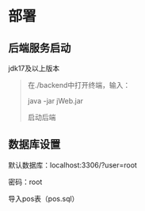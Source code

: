 # 部署

## 后端服务启动

jdk17及以上版本

> 在./backend中打开终端，输入：
>
> java -jar jWeb.jar
>
> 启动后端

## 数据库设置

默认数据库：localhost:3306/?user=root

密码：root

导入pos表（pos.sql）